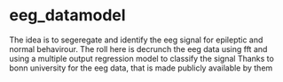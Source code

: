 # eeg_datamodel

The idea is to segeregate and identify the eeg signal for epileptic and normal behavirour. The roll here is decrunch the eeg data using fft and using a multiple output regression model to classify the signal
Thanks to bonn university for the eeg data, that is made publicly available by them 


